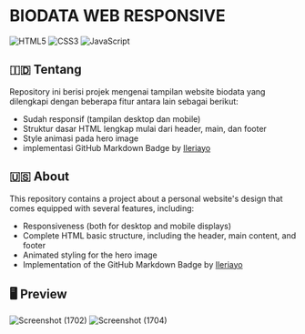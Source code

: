 # BIODATA WEB RESPONSIVE

![HTML5](https://img.shields.io/badge/html5-%23E34F26.svg?style=for-the-badge&logo=html5&logoColor=white)
![CSS3](https://img.shields.io/badge/css3-%231572B6.svg?style=for-the-badge&logo=css3&logoColor=white)
![JavaScript](https://img.shields.io/badge/javascript-%23323330.svg?style=for-the-badge&logo=javascript&logoColor=%23F7DF1E)

## 🇮🇩 Tentang
Repository ini berisi projek mengenai tampilan website biodata yang dilengkapi dengan beberapa fitur antara lain sebagai berikut:
- Sudah responsif (tampilan desktop dan mobile)
- Struktur dasar HTML lengkap mulai dari header, main, dan footer
- Style animasi pada hero image
- implementasi GitHub Markdown Badge by [Ileriayo](https://github.com/Ileriayo) 

## 🇺🇸 About
This repository contains a project about a personal website's design that comes equipped with several features, including:
- Responsiveness (both for desktop and mobile displays)
- Complete HTML basic structure, including the header, main content, and footer
- Animated styling for the hero image
- Implementation of the GitHub Markdown Badge by [Ileriayo](https://github.com/Ileriayo)

## 🖥️ Preview
![Screenshot (1702)](https://github.com/SoLiDinity/responsive-biodata-web/assets/127974449/6a4d67ab-7020-4f3d-b801-4e88f9dba644)
![Screenshot (1704)](https://github.com/SoLiDinity/responsive-biodata-web/assets/127974449/7961bdd4-ca93-4edb-a46d-817f0a9439a8)


